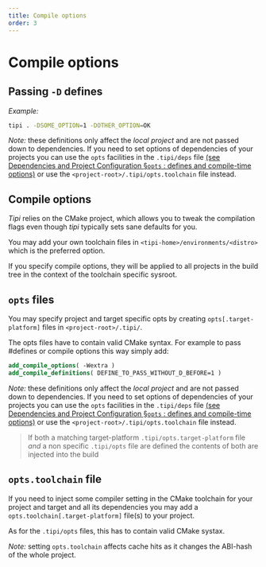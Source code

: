 ```yaml
---
title: Compile options
order: 3
---
```


# Compile options

## Passing `-D` defines

_Example:_

```bash
tipi . -DSOME_OPTION=1 -DOTHER_OPTION=OK
```

_Note:_ these definitions only affect the _local project_ and are not passed down to dependencies. If you need to set options of dependencies of your projects you can use the `opts` facilities in the `.tipi/deps` file [(see Dependencies and Project Configuration §`opts` : defines and compile-time options)](./02-dependencies#--opts--defines-and-compile-time-options)  or use the `<project-root>/.tipi/opts.toolchain` file instead.

## Compile options

_Tipi_ relies on the CMake project, which allows you to tweak the compilation flags even though _tipi_ typically sets sane defaults for you.

You may add your own toolchain files in `<tipi-home>/environments/<distro>` which is the preferred option.

If you specify compile options, they will be applied to all projects in the build tree in the context of the toolchain specific sysroot.

## `opts` files

You may specify project and target specific opts by creating `opts[.target-platform]` files in `<project-root>/.tipi/`.

The opts files have to contain valid CMake syntax. For example to pass #defines or compile options this way simply add:

```cmake
add_compile_options( -Wextra )
add_compile_definitions( DEFINE_TO_PASS_WITHOUT_D_BEFORE=1 )
```

_Note:_ these definitions only affect the _local project_ and are not passed down to dependencies. If you need to set options of dependencies of your projects you can use the `opts` facilities in the `.tipi/deps` file [(see Dependencies and Project Configuration §`opts` : defines and compile-time options)](./02-dependencies#--opts--defines-and-compile-time-options)  or use the `<project-root>/.tipi/opts.toolchain` file instead.

> If both a matching target-platform `.tipi/opts.target-platform` file *and* a non specific `.tipi/opts` file are defined the contents of both are injected into the build


## `opts.toolchain` file

If you need to inject some compiler setting in the CMake toolchain for your project and target and all its dependencies you may add a `opts.toolchain[.target-platform]` file(s) to your project.

As for the `.tipi/opts` files, this has to contain valid CMake systax.

_Note:_ setting `opts.toolchain` affects cache hits as it changes the ABI-hash of the whole project.

